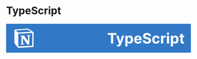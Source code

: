 # TypeScript
<a href="https://pear-soapwort-761.notion.site/TypeScript-2d5c7642d1fb4159a8b010dcb8b2ded6" target="_blank">
<img src="./Notion_TS.png" >
</a>
